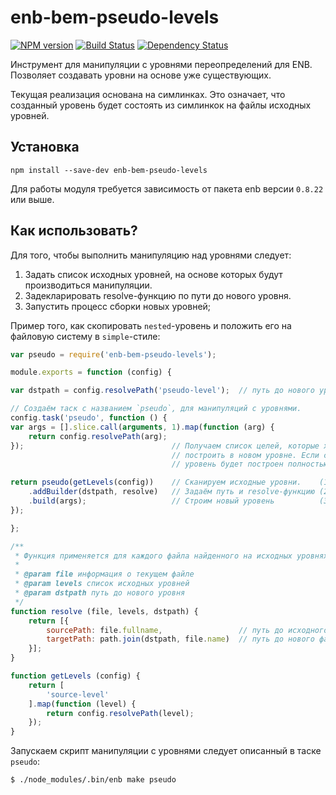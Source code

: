 enb-bem-pseudo-levels
=====================

[![NPM version](http://img.shields.io/npm/v/enb-bem-pseudo-levels.svg?style=flat)](http://badge.fury.io/js/enb-bem-pseudo-levels) [![Build Status](http://img.shields.io/travis/enb-bem/enb-bem-pseudo-levels.svg?branch=master&style=flat)](https://travis-ci.org/enb-bem/enb-bem-pseudo-levels) [![Dependency Status](http://img.shields.io/david/enb-bem/enb-bem-pseudo-levels.svg?style=flat)](https://david-dm.org/enb-bem/enb-bem-pseudo-levels)

Инструмент для манипуляции с уровнями переопределений для ENB. Позволяет создавать уровни на основе уже существующих.

Текущая реализация основана на симлинках. Это означает, что созданный уровень будет состоять из симлинкок на файлы исходных уровней.

Установка
----------

```
npm install --save-dev enb-bem-pseudo-levels
```

Для работы модуля требуется зависимость от пакета enb версии `0.8.22` или выше.

Как использовать?
-----------------

Для того, чтобы выполнить манипуляцию над уровнями следует:

1. Задать список исходных уровней, на основе которых будут производиться манипуляции.
2. Задекларировать resolve-функцию по пути до нового уровня.
3. Запустить процесс сборки новых уровней;

Пример того, как скопировать `nested`-уровень и положить его на файловую систему в `simple`-стиле:

```js
var pseudo = require('enb-bem-pseudo-levels');

module.exports = function (config) {

var dstpath = config.resolvePath('pseudo-level');  // путь до нового уровня

// Создаём таск с названием `pseudo`, для манипуляций с уровнями.
config.task('pseudo', function () {
var args = [].slice.call(arguments, 1).map(function (arg) {
    return config.resolvePath(arg);
});                                 // Получаем список целей, которые хотим
                                    // построить в новом уровне. Если список пуст
                                    // уровень будет построен полностью.

return pseudo(getLevels(config))    // Сканируем исходные уровни.    (1)
    .addBuilder(dstpath, resolve)   // Задаём путь и resolve-функцию (2)
    .build(args);                   // Строим новый уровень          (3)
});

};

/**
 * Функция применяется для каждого файла найденного на исходных уровнях `levels`
 *
 * @param file информация о текущем файле
 * @param levels список исходных уровней
 * @param dstpath путь до нового уровня
 */
function resolve (file, levels, dstpath) {
    return [{
        sourcePath: file.fullname,                 // путь до исходного файла
        targetPath: path.join(dstpath, file.name)  // путь до нового файла
    }];
}

function getLevels (config) {
    return [
        'source-level'
    ].map(function (level) {
        return config.resolvePath(level);
    });
}
```

Запускаем скрипт манипуляции с уровнями следует описанный в таске `pseudo`:

```bash
$ ./node_modules/.bin/enb make pseudo
```
